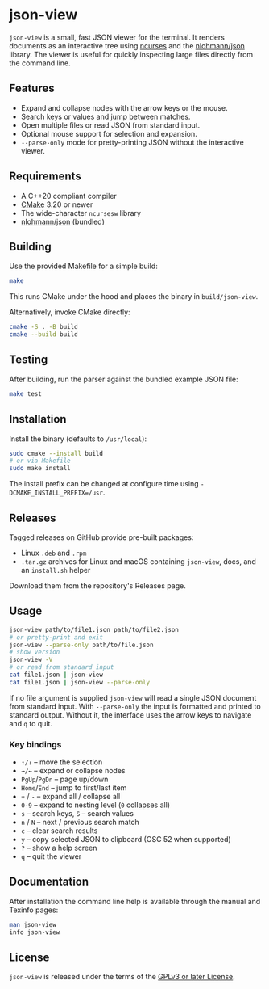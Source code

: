 # json-view

`json-view` is a small, fast JSON viewer for the terminal.  It renders
documents as an interactive tree using
[ncurses](https://invisible-island.net/ncurses/) and the
[nlohmann/json](https://github.com/nlohmann/json) library.  The viewer is
useful for quickly inspecting large files directly from the command line.

## Features

* Expand and collapse nodes with the arrow keys or the mouse.
* Search keys or values and jump between matches.
* Open multiple files or read JSON from standard input.
* Optional mouse support for selection and expansion.
* `--parse-only` mode for pretty-printing JSON without the interactive viewer.

## Requirements

* A C++20 compliant compiler
* [CMake](https://cmake.org) 3.20 or newer
* The wide-character `ncursesw` library
* [nlohmann/json](https://github.com/nlohmann/json) (bundled)

## Building

Use the provided Makefile for a simple build:

```sh
make
```

This runs CMake under the hood and places the binary in `build/json-view`.

Alternatively, invoke CMake directly:

```sh
cmake -S . -B build
cmake --build build
```

## Testing

After building, run the parser against the bundled example JSON file:

```sh
make test
```

## Installation

Install the binary (defaults to `/usr/local`):

```sh
sudo cmake --install build
# or via Makefile
sudo make install
```

The install prefix can be changed at configure time using
`-DCMAKE_INSTALL_PREFIX=/usr`.

## Releases

Tagged releases on GitHub provide pre-built packages:

* Linux `.deb` and `.rpm`
* `.tar.gz` archives for Linux and macOS containing `json-view`, docs, and an `install.sh` helper

Download them from the repository's Releases page.

## Usage

```sh
json-view path/to/file1.json path/to/file2.json
# or pretty-print and exit
json-view --parse-only path/to/file.json
# show version
json-view -V
# or read from standard input
cat file1.json | json-view
cat file1.json | json-view --parse-only
```

If no file argument is supplied `json-view` will read a single JSON document
from standard input.  With `--parse-only` the input is formatted and printed to
standard output. Without it, the interface uses the arrow keys to navigate and
`q` to quit.

### Key bindings

* `↑/↓` – move the selection
* `→/←` – expand or collapse nodes
* `PgUp`/`PgDn` – page up/down
* `Home`/`End` – jump to first/last item
* `+` / `-` – expand all / collapse all
* `0-9` – expand to nesting level (`0` collapses all)
* `s` – search keys, `S` – search values
* `n` / `N` – next / previous search match
* `c` – clear search results
* `y` – copy selected JSON to clipboard (OSC 52 when supported)
* `?` – show a help screen
* `q` – quit the viewer

## Documentation

After installation the command line help is available through the manual and
Texinfo pages:

```sh
man json-view
info json-view
```

## License

`json-view` is released under the terms of the [GPLv3 or later License](LICENSE).
